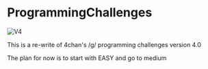 # ProgrammingChallenges

![V4](https://user-images.githubusercontent.com/93146006/183251843-4d1bb887-a69d-452f-82fe-d42e948a2a1c.png)

This is a re-write of 4chan's /g/ programming challenges version 4.0

The plan for now is to start with EASY and go to medium
